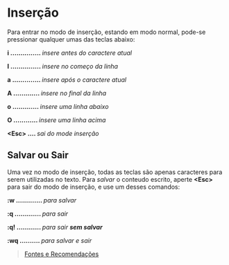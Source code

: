 <h1>Inserção</h1>

Para entrar no modo de inserção, estando em modo normal, pode-se pressionar qualquer umas das teclas abaixo:


<b>i ............... </b><i>insere antes do caractere atual</i>
 
<b>I ............... </b><i>insere no começo da linha</i>

<b>a .............. </b><i>insere após o caractere atual</i>

<b>A ............. </b><i>insere no final da linha</i>

<b>o ............. </b><i>insere uma linha abaixo</i>

<b>O ............ </b><i>insere uma linha acima</i>

<b>\<Esc> .... </b><i>sai do mode inserção</i>

<h2>Salvar ou Sair</h2>

Uma vez no modo de inserção, todas as teclas são apenas caracteres para serem utilizadas no texto. Para <i>salvar</i> o conteudo escrito, aperte <b>\<Esc></b> para sair do modo de inserção, e use um desses comandos:

<b>:w ............. </b><i>para salvar</i>

<b>:q ............. </b><i>para sair</i>

<b>:q! ............ </b><i>para sair <b>sem salvar</b></i>

<b>:wq .......... </b><i>para salvar e sair</i>


<blockquote><a href="../referencias/fontes-recomendacoes.md">Fontes e Recomendações</a><blockquote>